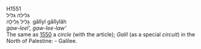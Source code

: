 H1551  
גּלילה גּליל  
גָּלִיל גָּלִילָה ‎ gâlı̂yl gâlı̂ylâh  
*gaw-leel‘,* *gaw-lee-law‘*  
The same as [1550](h1550) a *circle* (with the article); *Galil* (as a
special *circuit*) in the North of Palestine: - Galilee.  
